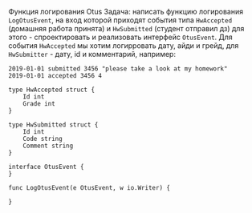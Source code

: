 Функция логирования Otus
Задача: написать функцию логирования `LogOtusEvent`, на вход которой приходят события типа `HwAccepted` (домашняя работа принята) и `HwSubmitted` (студент отправил дз) для этого - спроектировать и реализовать интерфейс `OtusEvent`. Для события `HwAccepted` мы хотим логирровать дату, айди и грейд, для `HwSubmitter` - дату, id и комментарий, например:

```
2019-01-01 submitted 3456 "please take a look at my homework"
2019-01-01 accepted 3456 4
```

```golang
type HwAccepted struct {
    Id int
    Grade int
}

type HwSubmitted struct {
    Id int
    Code string
    Comment string
}

interface OtusEvent {
}

func LogOtusEvent(e OtusEvent, w io.Writer) {

}
```